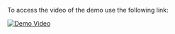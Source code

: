 To access the video of the demo use the following link:

[![Demo Video](https://img.youtube.com/vi/IYDEKUOCysU/0.jpg)](https://youtu.be/IYDEKUOCysU)